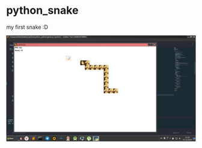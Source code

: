 # python_snake
my first snake :D

![alt](https://github.com/Ethosa/python_snake/blob/master/no_EoiuNEFo.jpg)
